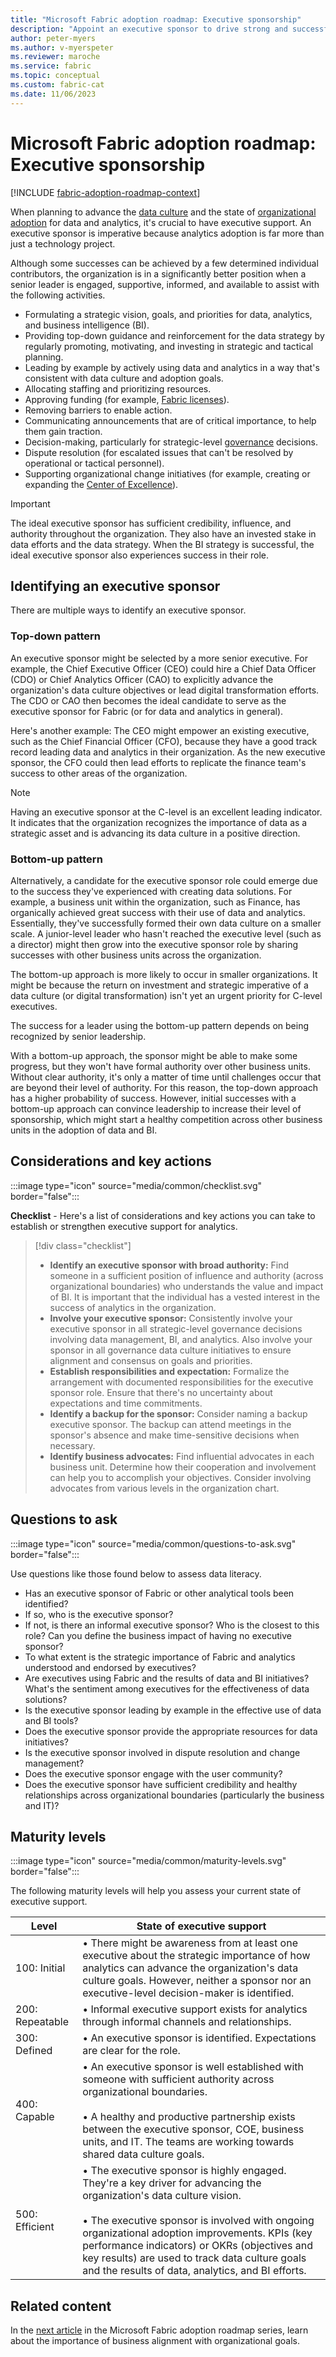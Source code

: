 ```yaml
---
title: "Microsoft Fabric adoption roadmap: Executive sponsorship"
description: "Appoint an executive sponsor to drive strong and successful adoption of Microsoft Fabric."
author: peter-myers
ms.author: v-myerspeter
ms.reviewer: maroche
ms.service: fabric
ms.topic: conceptual
ms.custom: fabric-cat
ms.date: 11/06/2023
---
```


# Microsoft Fabric adoption roadmap: Executive sponsorship

[!INCLUDE [fabric-adoption-roadmap-context](includes/fabric-adoption-roadmap-context.md)]

When planning to advance the [data culture](fabric-adoption-roadmap-data-culture.md) and the state of [organizational adoption](fabric-adoption-roadmap-maturity-levels.md#organizational-adoption-maturity-levels) for data and analytics, it's crucial to have executive support. An executive sponsor is imperative because analytics adoption is far more than just a technology project.

Although some successes can be achieved by a few determined individual contributors, the organization is in a significantly better position when a senior leader is engaged, supportive, informed, and available to assist with the following activities.

- Formulating a strategic vision, goals, and priorities for data, analytics, and business intelligence (BI).
- Providing top-down guidance and reinforcement for the data strategy by regularly promoting, motivating, and investing in strategic and tactical planning.
- Leading by example by actively using data and analytics in a way that's consistent with data culture and adoption goals.
- Allocating staffing and prioritizing resources.
- Approving funding (for example, [Fabric licenses](/fabric/enterprise/licenses)).
- Removing barriers to enable action.
- Communicating announcements that are of critical importance, to help them gain traction.
- Decision-making, particularly for strategic-level [governance](fabric-adoption-roadmap-governance.md) decisions.
- Dispute resolution (for escalated issues that can't be resolved by operational or tactical personnel).
- Supporting organizational change initiatives (for example, creating or expanding the [Center of Excellence](fabric-adoption-roadmap-center-of-excellence.md)).

> [!IMPORTANT]
> The ideal executive sponsor has sufficient credibility, influence, and authority throughout the organization. They also have an invested stake in data efforts and the data strategy. When the BI strategy is successful, the ideal executive sponsor also experiences success in their role.

## Identifying an executive sponsor

There are multiple ways to identify an executive sponsor.

### Top-down pattern

An executive sponsor might be selected by a more senior executive. For example, the Chief Executive Officer (CEO) could hire a Chief Data Officer (CDO) or Chief Analytics Officer (CAO) to explicitly advance the organization's data culture objectives or lead digital transformation efforts. The CDO or CAO then becomes the ideal candidate to serve as the executive sponsor for Fabric (or for data and analytics in general).

Here's another example: The CEO might empower an existing executive, such as the Chief Financial Officer (CFO), because they have a good track record leading data and analytics in their organization. As the new executive sponsor, the CFO could then lead efforts to replicate the finance team's success to other areas of the organization.

> [!NOTE]
> Having an executive sponsor at the C-level is an excellent leading indicator. It indicates that the organization recognizes the importance of data as a strategic asset and is advancing its data culture in a positive direction.

### Bottom-up pattern

Alternatively, a candidate for the executive sponsor role could emerge due to the success they've experienced with creating data solutions. For example, a business unit within the organization, such as Finance, has organically achieved great success with their use of data and analytics. Essentially, they've successfully formed their own data culture on a smaller scale. A junior-level leader who hasn't reached the executive level (such as a director) might then grow into the executive sponsor role by sharing successes with other business units across the organization.

The bottom-up approach is more likely to occur in smaller organizations. It might be because the return on investment and strategic imperative of a data culture (or digital transformation) isn't yet an urgent priority for C-level executives.

The success for a leader using the bottom-up pattern depends on being recognized by senior leadership.

With a bottom-up approach, the sponsor might be able to make some progress, but they won't have formal authority over other business units. Without clear authority, it's only a matter of time until challenges occur that are beyond their level of authority. For this reason, the top-down approach has a higher probability of success. However, initial successes with a bottom-up approach can convince leadership to increase their level of sponsorship, which might start a healthy competition across other business units in the adoption of data and BI.

## Considerations and key actions

:::image type="icon" source="media/common/checklist.svg" border="false":::

**Checklist** - Here's a list of considerations and key actions you can take to establish or strengthen executive support for analytics.

> [!div class="checklist"]
> - **Identify an executive sponsor with broad authority:** Find someone in a sufficient position of influence and authority (across organizational boundaries) who understands the value and impact of BI. It is important that the individual has a vested interest in the success of analytics in the organization.
> - **Involve your executive sponsor:** Consistently involve your executive sponsor in all strategic-level governance decisions involving data management, BI, and analytics. Also involve your sponsor in all governance data culture initiatives to ensure alignment and consensus on goals and priorities.
> - **Establish responsibilities and expectation:** Formalize the arrangement with documented responsibilities for the executive sponsor role. Ensure that there's no uncertainty about expectations and time commitments.
> - **Identify a backup for the sponsor:** Consider naming a backup executive sponsor. The backup can attend meetings in the sponsor's absence and make time-sensitive decisions when necessary.
> - **Identify business advocates:** Find influential advocates in each business unit. Determine how their cooperation and involvement can help you to accomplish your objectives. Consider involving advocates from various levels in the organization chart.

## Questions to ask

:::image type="icon" source="media/common/questions-to-ask.svg" border="false":::

Use questions like those found below to assess data literacy.

- Has an executive sponsor of Fabric or other analytical tools been identified?
- If so, who is the executive sponsor?
- If not, is there an informal executive sponsor? Who is the closest to this role? Can you define the business impact of having no executive sponsor?
- To what extent is the strategic importance of Fabric and analytics understood and endorsed by executives?
- Are executives using Fabric and the results of data and BI initiatives? What's the sentiment among executives for the effectiveness of data solutions?
- Is the executive sponsor leading by example in the effective use of data and BI tools?
- Does the executive sponsor provide the appropriate resources for data initiatives?
- Is the executive sponsor involved in dispute resolution and change management?
- Does the executive sponsor engage with the user community?
- Does the executive sponsor have sufficient credibility and healthy relationships across organizational boundaries (particularly the business and IT)?

## Maturity levels

:::image type="icon" source="media/common/maturity-levels.svg" border="false":::

The following maturity levels will help you assess your current state of executive support.

| **Level** | **State of executive support** |
| --- | --- |
| 100: Initial | &bull;&nbsp;There might be awareness from at least one executive about the strategic importance of how analytics can advance the organization's data culture goals. However, neither a sponsor nor an executive-level decision-maker is identified. |
| 200: Repeatable | &bull;&nbsp;Informal executive support exists for analytics through informal channels and relationships. |
| 300: Defined | &bull;&nbsp;An executive sponsor is identified. Expectations are clear for the role. |
| 400: Capable | &bull;&nbsp;An executive sponsor is well established with someone with sufficient authority across organizational boundaries. <br/><br/>&bull;&nbsp;A healthy and productive partnership exists between the executive sponsor, COE, business units, and IT. The teams are working towards shared data culture goals. |
| 500: Efficient | &bull;&nbsp;The executive sponsor is highly engaged. They're a key driver for advancing the organization's data culture vision. <br/><br/>&bull;&nbsp;The executive sponsor is involved with ongoing organizational adoption improvements. KPIs (key performance indicators) or OKRs (objectives and key results) are used to track data culture goals and the results of data, analytics, and BI efforts. |

## Related content

In the [next article](fabric-adoption-roadmap-business-alignment.md) in the Microsoft Fabric adoption roadmap series, learn about the importance of business alignment with organizational goals.
